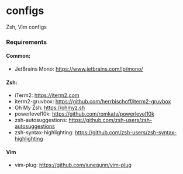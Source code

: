 # configs
Zsh, Vim configs

### Requirements

#### Common:
- JetBrains Mono: https://www.jetbrains.com/lp/mono/

#### Zsh:
- iTerm2: https://iterm2.com
- iterm2-gruvbox: https://github.com/herrbischoff/iterm2-gruvbox
- Oh My Zsh: https://ohmyz.sh
- powerlevel10k: https://github.com/romkatv/powerlevel10k
- zsh-autosuggestions: https://github.com/zsh-users/zsh-autosuggestions
- zsh-syntax-highlighting: https://github.com/zsh-users/zsh-syntax-highlighting

#### Vim
- vim-plug: https://github.com/junegunn/vim-plug
